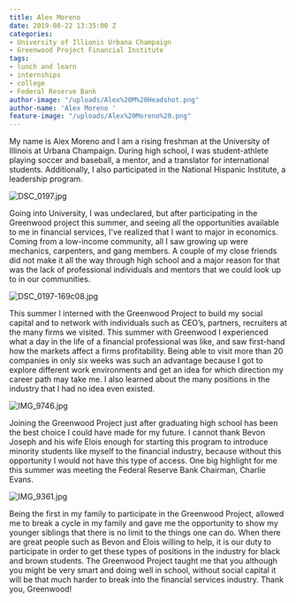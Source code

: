 ```yaml
---
title: Alex Moreno
date: 2019-08-22 13:35:00 Z
categories:
- University of Illionis Urbana Champaign
- Greenwood Project Financial Institute
tags:
- lunch and learn
- internships
- college
- Federal Reserve Bank
author-image: "/uploads/Alex%20M%20Headshot.png"
author-name: 'Alex Moreno '
feature-image: "/uploads/Alex%20Moreno%20.png"
---
```


My name is Alex Moreno and I am a rising freshman at the University of Illinois at Urbana Champaign. During high school, I was student-athlete playing soccer and baseball, a mentor, and a translator for international students. Additionally, I also participated in the National Hispanic Institute, a leadership program. 

![DSC_0197.jpg](/uploads/DSC_0197.jpg)

Going into University, I was undeclared, but after participating in the Greenwood project this summer, and seeing all the opportunities available to me in financial services, I've realized that I want to major in economics. Coming from a low-income community, all I saw growing up were mechanics, carpenters, and gang members. A couple of my close friends did not make it all the way through high school and a major reason for that was the lack of professional individuals and mentors that we could look up to in our communities. 

![DSC_0197-169c08.jpg](/uploads/DSC_0197-169c08.jpg)
 
This summer I interned with the Greenwood Project to build my social capital and to network with individuals such as CEO’s, partners, recruiters at the many firms we visited. This summer with Greenwood I experienced what a day in the life of a financial professional was like, and saw first-hand how the markets affect a firms profitability. Being able to visit more than 20 companies in only six weeks was such an advantage because I got to explore different work environments and get an idea for which direction my career path may take me. I also learned about the many positions in the industry that I had no idea even existed. 

![IMG_9746.jpg](/uploads/IMG_9746.jpg)
 
Joining the Greenwood Project just after graduating high school has been the best choice I could have made for my future. I cannot thank Bevon Joseph and his wife Elois enough for starting this program to introduce minority students like myself to the financial industry, because without this opportunity I would not have this type of access. One big highlight for me this summer was meeting the Federal Reserve Bank Chairman, Charlie Evans. 

![IMG_9361.jpg](/uploads/IMG_9361.jpg)

Being the first in my family to participate in the Greenwood Project, allowed me to break a cycle in my family and gave me the opportunity to show my younger siblings that there is no limit to the things one can do. When there are great people such as Bevon and Elois willing to help, it is our duty to participate in order to get these types of positions in the industry for black and brown students. The Greenwood Project taught me that you although you might be very smart and doing well in school, without social capital it will be that much harder to break into the financial services industry. Thank you, Greenwood!